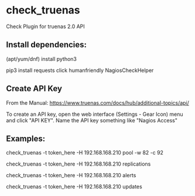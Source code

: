 # check_truenas
Check Plugin for truenas 2.0 API

## Install dependencies:

(apt/yum/dnf) install python3

pip3 install requests click humanfriendly NagiosCheckHelper

## Create API Key

From the Manual: https://www.truenas.com/docs/hub/additional-topics/api/

To create an API key, open the web interface (Settings - Gear Icon) menu and click "API KEY".
Name the API key something like "Nagios Access"


## Examples:

check_truenas -t token_here -H 192.168.168.210 pool -w 82 -c 92

check_truenas -t token_here -H 192.168.168.210 replications

check_truenas -t token_here -H 192.168.168.210 alerts

check_truenas -t token_here -H 192.168.168.210 updates

